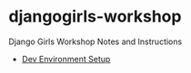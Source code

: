 # djangogirls-workshop
Django Girls Workshop Notes and Instructions
- [Dev Environment Setup](https://github.com/codemickeycode/django-workshop/blob/master/dev_env_setup.md)
